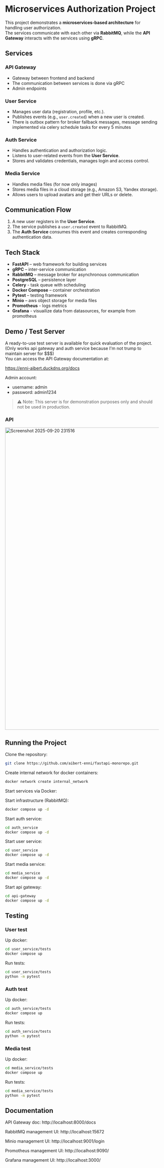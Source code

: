 # Microservices Authorization Project

This project demonstrates a **microservices-based architecture** for handling user authorization.  
The services communicate with each other via **RabbitMQ**, while the **API Gateway** interacts with the services using **gRPC**.

## Services

### API Gateway
- Gateway between frontend and backend
- The communication between services is done via gRPC
- Admin endpoints

### User Service
- Manages user data (registration, profile, etc.).
- Publishes events (e.g., `user.created`) when a new user is created.
- There is outbox pattern for broker fallback messages, message sending implemented via celery schedule tasks for every 5 minutes

### Auth Service
- Handles authentication and authorization logic.
- Listens to user-related events from the **User Service**.
- Stores and validates credentials, manages login and access control.

### Media Service
- Handles media files (for now only images)
- Stores media files in a cloud storage (e.g., Amazon S3, Yandex storage).
- Allows users to upload avatars and get their URLs or delete.

## Communication Flow

1. A new user registers in the **User Service**.
2. The service publishes a `user.created` event to RabbitMQ.
3. The **Auth Service** consumes this event and creates corresponding authentication data.

## Tech Stack

- **FastAPI** – web framework for building services
- **gRPC** – inter-service communication
- **RabbitMQ** – message broker for asynchronous communication
- **PostgreSQL** – persistence layer
- **Celery** - task queue with scheduling
- **Docker Compose** – container orchestration
- **Pytest** – testing framework
- **Minio** – aws object storage for media files
- **Promotheus** - logs metrics
- **Grafana** - visuailize data from datasources, for example from promotheus

## Demo / Test Server

A ready-to-use test server is available for quick evaluation of the project.(Only works api gateway and auth service because I'm not trump to maintain server for $$$)  
You can access the API Gateway documentation at:

https://enni-aibert.duckdns.org/docs

Admin account:
- username: admin
- password: admin1234

> ⚠️ Note: This server is for demonstration purposes only and should not be used in production. 

### API
<img width="1918" height="991" alt="Screenshot 2025-09-20 231516" src="https://github.com/user-attachments/assets/56d23a64-2a2b-4380-b3b5-37c1920d515b" />


## Running the Project

Clone the repository:

```bash
git clone https://github.com/aibert-enni/fastapi-monorepo.git
```

Create internal network for docker containers:
```bash
docker network create internal_network
```

Start services via Docker:

Start infrastructure (RabbitMQ):

```bash
docker compose up -d
```


Start auth service:
```bash
cd auth_service
docker compose up -d
```

Start user service:
```bash
cd user_service
docker compose up -d
```

Start media service:
```bash
cd media_service
docker compose up -d
```

Start api gateway:
```bash
cd api-gateway
docker compose up -d
```

## Testing
### User test
Up docker:
```bash
cd user_service/tests
docker compose up
```
Run tests:
```bash
cd user_service/tests
python -m pytest
```
### Auth test
Up docker:
```bash
cd auth_service/tests
docker compose up
```
Run tests:
```bash
cd auth_service/tests
python -m pytest
```

### Media test
Up docker:
```bash
cd media_service/tests
docker compose up
```
Run tests:
```bash
cd media_service/tests
python -m pytest
```

## Documentation
API Gateway doc: http://localhost:8000/docs

RabbitMQ management UI: http://localhost:15672

Minio management UI: http://localhost:9001/login 

Promotheus management UI: http://localhost:9090/

Grafana management UI: http://localhost:3000/